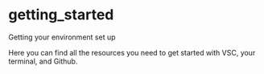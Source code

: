 # getting_started

Getting your environment set up

Here you can find all the resources you need to get started with VSC, your terminal, and Github.

